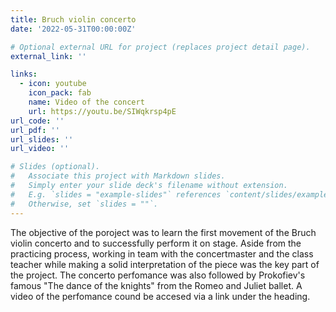 ```yaml
---
title: Bruch violin concerto
date: '2022-05-31T00:00:00Z'

# Optional external URL for project (replaces project detail page).
external_link: ''

links:
  - icon: youtube
    icon_pack: fab
    name: Video of the concert
    url: https://youtu.be/SIWqkrsp4pE
url_code: ''
url_pdf: ''
url_slides: ''
url_video: ''

# Slides (optional).
#   Associate this project with Markdown slides.
#   Simply enter your slide deck's filename without extension.
#   E.g. `slides = "example-slides"` references `content/slides/example-slides.md`.
#   Otherwise, set `slides = ""`.
---
```


The objective of the poroject was to learn the first movement of the Bruch violin concerto and to successfully perform it on stage. Aside from the practicing process, working in team with the concertmaster and the class teacher while making a solid interpretation of the piece was the key part of the project. The concerto perfomance was also followed by Prokofiev's famous "The dance of the knights" from the Romeo and Juliet ballet. A video of the perfomance cound be accesed via a link under the heading.
